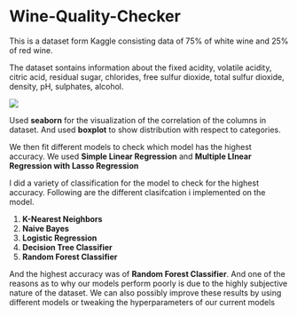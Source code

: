 # Wine-Quality-Checker
This is a dataset form Kaggle consisting data of 75% of white wine and 25% of red wine.

The dataset sontains information about the fixed acidity, volatile acidity, citric acid, residual sugar, chlorides, free sulfur dioxide, total sulfur dioxide, density, pH, sulphates, alcohol.

![](Images/dataset.png)

Used __seaborn__ for the visualization of the correlation of the columns in dataset.
And used __boxplot__ to show distribution with respect to categories.

We then fit different models to check which model has the highest accuracy. We used __Simple Linear Regression__ and __Multiple LInear Regression with Lasso Regression__

I did a variety of classification for the model to check for the highest accuracy.
Following are the different clasifcation i implemented on the model.
1) __K-Nearest Neighbors__
2) __Naive Bayes__
3) __Logistic Regression__
4) __Decision Tree Classifier__ 
5) __Random Forest Classifier__

And the highest accuracy was of __Random Forest Classifier__. And one of the reasons as to why our models perform poorly is due to the highly subjective nature of the dataset. We can also possibly improve these results by using different models or tweaking the hyperparameters of our current models
